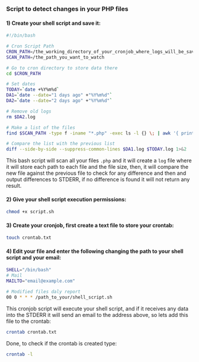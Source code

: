 ### Script to detect changes in your PHP files

#### 1) Create your shell script and save it:


```bash
#!/bin/bash

# Cron Script Path
CRON_PATH=/the_working_directory_of_your_cronjob_where_logs_will_be_saved
SCAN_PATH=/the_path_you_want_to_watch

# Go to cron directory to store data there
cd $CRON_PATH

# Set dates
TODAY=`date +%Y%m%d`
DA1=`date --date="1 days ago" +"%Y%m%d"`
DA2=`date --date="2 days ago" +"%Y%m%d"`

# Remove old logs
rm $DA2.log

# Make a list of the files
find $SCAN_PATH -type f -iname "*.php" -exec ls -l {} \; | awk '{ print $9 "\t" $5 }' > $TODAY.log

# Compare the list with the previous list
diff --side-by-side --suppress-common-lines $DA1.log $TODAY.log 1>&2
```

This bash script will scan all your files `.php` and it will create a `log` file
where it will store each path to each file and the file size, then, it will 
compare the new file against the previous file to check for any difference and 
then and output differences to STDERR, if no difference is found it will not 
return any result.

#### 2) Give your shell script execution permissions:

```bash
chmod +x script.sh
```

#### 3) Create your cronjob, first create a text file to store your crontab:

```bash
touch crontab.txt
```

#### 4) Edit your file and enter the following changing the path to your shell script and your email:

```bash
SHELL="/bin/bash"
# Mail
MAILTO="email@example.com"

# Modified files daly report
00 0 * * * /path_to_your/shell_script.sh
```

This cronjob script will execute your shell script, and if it receives any data 
into the STDERR it will send an email to the address above, so lets add this 
file to the crontab:

```bash
crontab crontab.txt
```

Done, to check if the crontab is created type:

```bash
crontab -l
```